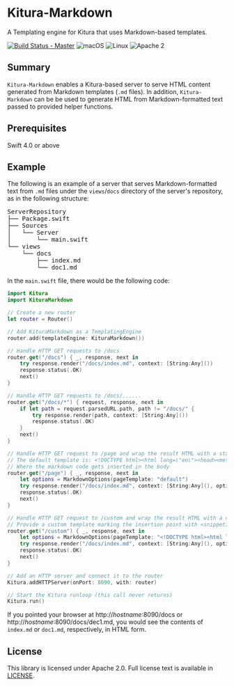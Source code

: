 # Kitura-Markdown
A Templating engine for Kitura that uses Markdown-based templates.

[![Build Status - Master](https://travis-ci.org/IBM-Swift/Kitura-Markdown.svg?branch=master)](https://travis-ci.org/IBM-Swift/Kitura-Markdown)
![macOS](https://img.shields.io/badge/os-macOS-green.svg?style=flat)
![Linux](https://img.shields.io/badge/os-linux-green.svg?style=flat)
![Apache 2](https://img.shields.io/badge/license-Apache2-blue.svg?style=flat)

## Summary
`Kitura-Markdown` enables a Kitura-based server to serve HTML content generated from Markdown templates (`.md` files). In addition, `Kitura-Markdown` can be be used to generate HTML from Markdown-formatted text passed to provided helper functions.

## Prerequisites
Swift 4.0  or above

## Example
The following is an example of a server that serves Markdown-formatted text from `.md` files
under the `views`/`docs` directory of the server's repository, as in the following structure:

<pre>
ServerRepository
├── Package.swift
├── Sources
│   └── Server
│       └── main.swift
└── views
    └── docs
        ├── index.md
        └── doc1.md
</pre>

In the `main.swift` file, there would be the following code:

```swift
import Kitura
import KituraMarkdown

// Create a new router
let router = Router()

// Add KituraMarkdown as a TemplatingEngine
router.add(templateEngine: KituraMarkdown())

// Handle HTTP GET requests to /docs
router.get("/docs") { _, response, next in
    try response.render("/docs/index.md", context: [String:Any]())
    response.status(.OK)
    next()
}

// Handle HTTP GET requests to /docs/......
router.get("/docs/*") { request, response, next in
    if let path = request.parsedURL.path, path != "/docs/" {
        try response.render(path, context: [String:Any]())
        response.status(.OK)
    }
    next()
}

// Handle HTTP GET request to /page and wrap the result HTML with a static page template
// The default template is: <!DOCTYPE html><html lang=\"en\"><head><meta charset=\"UTF-8\"></head><body></body></html>
// Where the markdown code gets inserted in the body
router.get("/page") { _, response, next in
    let options = MarkdownOptions(pageTemplate: "default")
    try response.render("/docs/index.md", context: [String:Any](), options: options)
    response.status(.OK)
    next()
}

// Handle HTTP GET request to /custom and wrap the result HTML with a customized static page template
// Provide a custom template marking the insertion point with <snippetInsertLocation></snippetInsertLocation> tags
router.get("/custom") { _, response, next in
    let options = MarkdownOptions(pageTemplate: "<!DOCTYPE html><html lang=\"en\"><head><meta charset=\"UTF-8\"></head><body><div><snippetInsertLocation></snippetInsertLocation></div></body></html>")
    try response.render("/docs/index.md", context: [String:Any](), options: options)
    response.status(.OK)
    next()
}

// Add an HTTP server and connect it to the router
Kitura.addHTTPServer(onPort: 8090, with: router)

// Start the Kitura runloop (this call never returns)
Kitura.run()
```

If you pointed your browser at http://_hostname_:8090/docs or
http://_hostname_:8090/docs/dec1.md, you would see the contents of `index.md`
or `doc1.md`, respectively, in HTML form.

## License
This library is licensed under Apache 2.0. Full license text is available in [LICENSE](LICENSE.txt).
